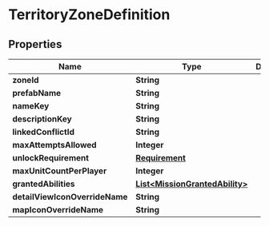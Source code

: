 

# TerritoryZoneDefinition


## Properties

| Name | Type | Description | Notes |
|------------ | ------------- | ------------- | -------------|
|**zoneId** | **String** |  |  [optional] |
|**prefabName** | **String** |  |  [optional] |
|**nameKey** | **String** |  |  [optional] |
|**descriptionKey** | **String** |  |  [optional] |
|**linkedConflictId** | **String** |  |  [optional] |
|**maxAttemptsAllowed** | **Integer** |  |  [optional] |
|**unlockRequirement** | [**Requirement**](Requirement.md) |  |  [optional] |
|**maxUnitCountPerPlayer** | **Integer** |  |  [optional] |
|**grantedAbilities** | [**List&lt;MissionGrantedAbility&gt;**](MissionGrantedAbility.md) |  |  [optional] |
|**detailViewIconOverrideName** | **String** |  |  [optional] |
|**mapIconOverrideName** | **String** |  |  [optional] |



